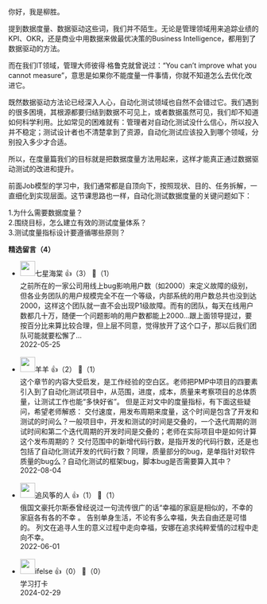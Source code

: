 你好，我是柳胜。

提到数据度量、数据驱动这些词，我们并不陌生。无论是管理领域用来追踪业绩的KPI、OKR，还是商业中用数据来做最优决策的Business Intelligence，都用到了数据驱动的方法。

而在我们IT领域，管理大师彼得·格鲁克就曾说过：“You can’t improve what you cannot measure”，意思是如果你不能度量一件事情，你就不知道怎么去优化改进它。

既然数据驱动方法论已经深入人心，自动化测试领域也自然不会错过它。我们遇到的很多困境，其根源都要归结到数据不可见上，或者数据虽然可见，我们却不知道如何科学利用。比如常见的困难就有：管理者对自动化测试没什么信心，所以投入并不稳定；测试设计者也不清楚拿到了资源，自动化测试应该投入到哪个领域，分别投入多少才合适。

所以，在度量篇我们的目标就是把数据度量方法用起来，这样才能真正通过数据驱动测试的改进和提升。

前面Job模型的学习中，我们通常都是自顶向下，按照现状、目的、任务拆解，一直细化到实现层面。这节课思路也一样，自动化测试数据度量的关键问题如下：

1.为什么需要数据度量？  
2.围绕目标，怎么建立有效的测试度量体系？  
3.测试度量指标设计要遵循哪些原则？
<div><strong>精选留言（4）</strong></div><ul>
<li><img src="https://static001.geekbang.org/account/avatar/00/12/55/35/e8af927b.jpg" width="30px"><span>七星海棠</span> 👍（3） 💬（1）<div>之前所在的一家公司用线上bug影响用户数（如2000）来定义故障的级别，但各业务团队的用户规模完全不在一个等级，内部系统的用户数总共也没到达2000，这样这个团队就一直不会出现P1级故障。而有的团队，每天在线用户数都几十万，随便一个问题影响的用户数都能上2000...跟上面领导提过，要按百分比来算比较合理，但上层不同意，觉得放开了这个口子，那以后我们团队可能就要松懈了...</div>2022-05-25</li><br/><li><img src="https://static001.geekbang.org/account/avatar/00/11/bd/65/fbdf4fc1.jpg" width="30px"><span>羊羊</span> 👍（2） 💬（1）<div>这个章节的内容大受启发，是工作经验的空白区。老师把PMP中项目的四要素引入到了自动化测试项目中，从范围，进度，成本，质量来考察项目的总体质量，让测试工作也能“多快好省”。
但是正对文中的度量指标，有下面这些疑问，希望老师解惑：
交付速度，用发布周期来度量，这个时间是包含了开发和测试的时间么？一般项目中，开发和测试的时间是交叠的，一个迭代周期的测试时间和第二个迭代周期的开发时间是交叠的；老师在实际项目中是如何计算这个发布周期的？
交付范围中的新增代码行数，是指开发的代码行数，还是也包括了自动化测试开发的代码行数？同理，质量部分的bug，是单指针对软件质量的bug么？自动化测试的框架bug，脚本bug是否需要算入其中？</div>2022-08-04</li><br/><li><img src="https://static001.geekbang.org/account/avatar/00/16/b4/94/2796de72.jpg" width="30px"><span>追风筝的人</span> 👍（1） 💬（1）<div>俄国文豪托尔斯泰曾经说过一句流传很广的话“幸福的家庭是相似的，不幸的家庭各有各的不幸  。 告别单身生活，不论有多么幸福，失去自由还是可惜的。
列文在追寻人生的意义过程中走向幸福，安娜在追求纯粹爱情的过程中走向不幸。</div>2022-06-01</li><br/><li><img src="https://static001.geekbang.org/account/avatar/00/26/eb/d7/90391376.jpg" width="30px"><span>ifelse</span> 👍（0） 💬（0）<div>学习打卡</div>2024-02-29</li><br/>
</ul>